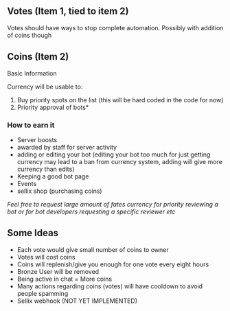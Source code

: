 ## Votes (Item 1, tied to item 2)

Votes should have ways to stop complete automation. Possibly with addition of coins though

## Coins (Item 2)

Basic Information

Currency will be usable to:

1. Buy priority spots on the list (this will be hard coded in the code for now)
2. Priority approval of bots*

### How to earn it

- Server boosts
- awarded by staff for server activity
- adding or editing your bot (editing your bot too much for just getting currency may lead to a ban from currency system, adding will give more currency than edits)
- Keeping a good bot page
- Events
- sellix shop (purchasing coins)

*Feel free to request large amount of fates currency for priority reviewing a bot or for bot developers requesting a specific reviewer etc*

## Some Ideas

- Each vote would give small number of coins to owner
- Votes will cost coins
- Coins will replenish/give you enough for one vote every eight hours
- Bronze User will be removed
- Being active in chat = More coins
- Many actions regarding coins (votes) will have cooldown to avoid people spamming
- Sellix webhook (NOT YET IMPLEMENTED)

